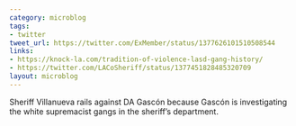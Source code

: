```yaml
---
category: microblog
tags:
- twitter
tweet_url: https://twitter.com/ExMember/status/1377626101510508544
links:
- https://knock-la.com/tradition-of-violence-lasd-gang-history/
- https://twitter.com/LACoSheriff/status/1377451828485320709
layout: microblog
---
```

Sheriff Villanueva rails against DA Gascón because Gascón is investigating the white supremacist gangs in the sheriff’s department.
